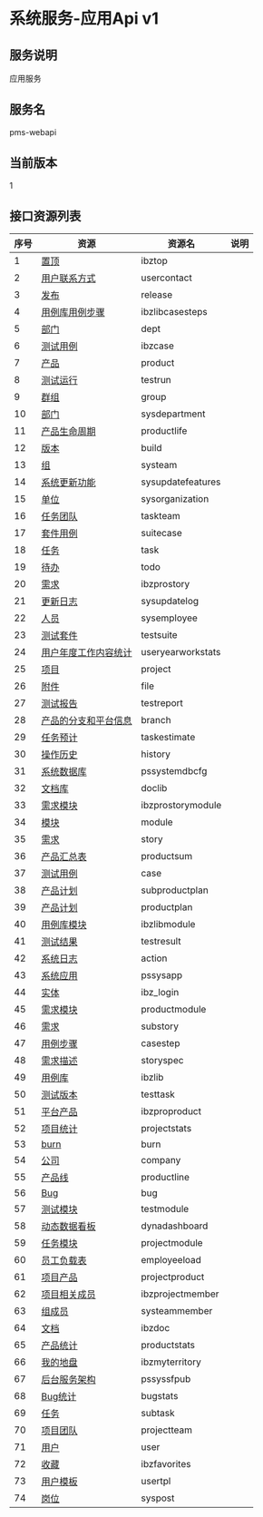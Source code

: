 
# 系统服务-应用Api v1
## 服务说明
应用服务

## 服务名
pms-webapi

## 当前版本
1

## 接口资源列表
| 序号 | 资源 | 资源名 | 说明 |
| ---- | ---- | ---- | ---- |
| 1 | [置顶](1/IbzTop) | ibztop |  |
| 2 | [用户联系方式](1/UserContact) | usercontact |  |
| 3 | [发布](1/Release) | release |  |
| 4 | [用例库用例步骤](1/IbzLibCaseSteps) | ibzlibcasesteps |  |
| 5 | [部门](1/Dept) | dept |  |
| 6 | [测试用例](1/IbzCase) | ibzcase |  |
| 7 | [产品](1/Product) | product |  |
| 8 | [测试运行](1/TestRun) | testrun |  |
| 9 | [群组](1/Group) | group |  |
| 10 | [部门](1/SysDepartment) | sysdepartment |  |
| 11 | [产品生命周期](1/ProductLife) | productlife |  |
| 12 | [版本](1/Build) | build |  |
| 13 | [组](1/SysTeam) | systeam |  |
| 14 | [系统更新功能](1/SysUpdateFeatures) | sysupdatefeatures |  |
| 15 | [单位](1/SysOrganization) | sysorganization |  |
| 16 | [任务团队](1/TaskTeam) | taskteam |  |
| 17 | [套件用例](1/SuiteCase) | suitecase |  |
| 18 | [任务](1/Task) | task |  |
| 19 | [待办](1/Todo) | todo |  |
| 20 | [需求](1/IBZProStory) | ibzprostory |  |
| 21 | [更新日志](1/SysUpdateLog) | sysupdatelog |  |
| 22 | [人员](1/SysEmployee) | sysemployee |  |
| 23 | [测试套件](1/TestSuite) | testsuite |  |
| 24 | [用户年度工作内容统计](1/UserYearWorkStats) | useryearworkstats |  |
| 25 | [项目](1/Project) | project |  |
| 26 | [附件](1/File) | file |  |
| 27 | [测试报告](1/TestReport) | testreport |  |
| 28 | [产品的分支和平台信息](1/Branch) | branch |  |
| 29 | [任务预计](1/TaskEstimate) | taskestimate |  |
| 30 | [操作历史](1/History) | history |  |
| 31 | [系统数据库](1/PSSystemDBCfg) | pssystemdbcfg |  |
| 32 | [文档库](1/DocLib) | doclib |  |
| 33 | [需求模块](1/IBZProStoryModule) | ibzprostorymodule |  |
| 34 | [模块](1/Module) | module |  |
| 35 | [需求](1/Story) | story |  |
| 36 | [产品汇总表](1/ProductSum) | productsum |  |
| 37 | [测试用例](1/Case) | case |  |
| 38 | [产品计划](1/SubProductPlan) | subproductplan |  |
| 39 | [产品计划](1/ProductPlan) | productplan |  |
| 40 | [用例库模块](1/IbzLibModule) | ibzlibmodule |  |
| 41 | [测试结果](1/TestResult) | testresult |  |
| 42 | [系统日志](1/Action) | action |  |
| 43 | [系统应用](1/PSSysApp) | pssysapp |  |
| 44 | [实体](1/IBZ_LOGIN) | ibz_login |  |
| 45 | [需求模块](1/ProductModule) | productmodule |  |
| 46 | [需求](1/SubStory) | substory |  |
| 47 | [用例步骤](1/CaseStep) | casestep |  |
| 48 | [需求描述](1/StorySpec) | storyspec |  |
| 49 | [用例库](1/IbzLib) | ibzlib |  |
| 50 | [测试版本](1/TestTask) | testtask |  |
| 51 | [平台产品](1/IBZProProduct) | ibzproproduct |  |
| 52 | [项目统计](1/ProjectStats) | projectstats |  |
| 53 | [burn](1/Burn) | burn |  |
| 54 | [公司](1/Company) | company |  |
| 55 | [产品线](1/ProductLine) | productline |  |
| 56 | [Bug](1/Bug) | bug |  |
| 57 | [测试模块](1/TestModule) | testmodule |  |
| 58 | [动态数据看板](1/DynaDashboard) | dynadashboard |  |
| 59 | [任务模块](1/ProjectModule) | projectmodule |  |
| 60 | [员工负载表](1/EmployEeload) | employeeload |  |
| 61 | [项目产品](1/ProjectProduct) | projectproduct |  |
| 62 | [项目相关成员](1/IbzProjectMember) | ibzprojectmember |  |
| 63 | [组成员](1/SysTeamMember) | systeammember |  |
| 64 | [文档](1/IBzDoc) | ibzdoc |  |
| 65 | [产品统计](1/ProductStats) | productstats |  |
| 66 | [我的地盘](1/IbzMyTerritory) | ibzmyterritory |  |
| 67 | [后台服务架构](1/PSSysSFPub) | pssyssfpub |  |
| 68 | [Bug统计](1/BugStats) | bugstats |  |
| 69 | [任务](1/SubTask) | subtask |  |
| 70 | [项目团队](1/ProjectTeam) | projectteam |  |
| 71 | [用户](1/User) | user |  |
| 72 | [收藏](1/IbzFavorites) | ibzfavorites |  |
| 73 | [用户模板](1/UserTpl) | usertpl |  |
| 74 | [岗位](1/SysPost) | syspost |  |

